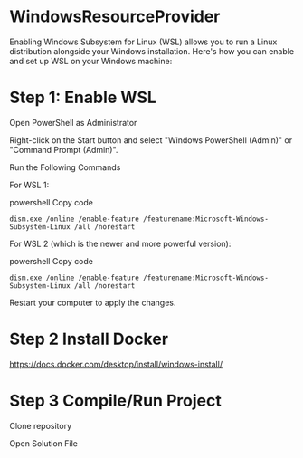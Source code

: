 # WindowsResourceProvider
Enabling Windows Subsystem for Linux (WSL) allows you to run a Linux distribution alongside your Windows installation. Here's how you can enable and set up WSL on your Windows machine:

# Step 1: Enable WSL
Open PowerShell as Administrator

Right-click on the Start button and select "Windows PowerShell (Admin)" or "Command Prompt (Admin)".

Run the Following Commands

For WSL 1:

powershell
Copy code
```
dism.exe /online /enable-feature /featurename:Microsoft-Windows-Subsystem-Linux /all /norestart
```
For WSL 2 (which is the newer and more powerful version):

powershell
Copy code
```dism.exe /online /enable-feature /featurename:VirtualMachinePlatform /all /norestart
dism.exe /online /enable-feature /featurename:Microsoft-Windows-Subsystem-Linux /all /norestart
```
Restart your computer to apply the changes.

# Step 2 Install Docker
https://docs.docker.com/desktop/install/windows-install/

# Step 3 Compile/Run Project
Clone repository

Open Solution File
